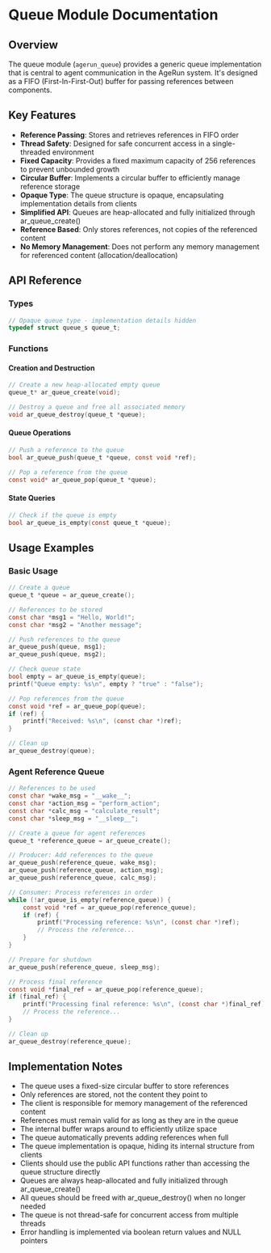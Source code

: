 # Queue Module Documentation

## Overview

The queue module (`agerun_queue`) provides a generic queue implementation that is central to agent communication in the AgeRun system. It's designed as a FIFO (First-In-First-Out) buffer for passing references between components.

## Key Features

- **Reference Passing**: Stores and retrieves references in FIFO order
- **Thread Safety**: Designed for safe concurrent access in a single-threaded environment
- **Fixed Capacity**: Provides a fixed maximum capacity of 256 references to prevent unbounded growth
- **Circular Buffer**: Implements a circular buffer to efficiently manage reference storage
- **Opaque Type**: The queue structure is opaque, encapsulating implementation details from clients
- **Simplified API**: Queues are heap-allocated and fully initialized through ar_queue_create()
- **Reference Based**: Only stores references, not copies of the referenced content
- **No Memory Management**: Does not perform any memory management for referenced content (allocation/deallocation)

## API Reference

### Types

```c
// Opaque queue type - implementation details hidden
typedef struct queue_s queue_t;
```

### Functions

#### Creation and Destruction

```c
// Create a new heap-allocated empty queue
queue_t* ar_queue_create(void);

// Destroy a queue and free all associated memory
void ar_queue_destroy(queue_t *queue);
```

#### Queue Operations

```c
// Push a reference to the queue
bool ar_queue_push(queue_t *queue, const void *ref);

// Pop a reference from the queue
const void* ar_queue_pop(queue_t *queue);
```

#### State Queries

```c
// Check if the queue is empty
bool ar_queue_is_empty(const queue_t *queue);
```

## Usage Examples

### Basic Usage

```c
// Create a queue
queue_t *queue = ar_queue_create();

// References to be stored
const char *msg1 = "Hello, World!";
const char *msg2 = "Another message";

// Push references to the queue
ar_queue_push(queue, msg1);
ar_queue_push(queue, msg2);

// Check queue state
bool empty = ar_queue_is_empty(queue);
printf("Queue empty: %s\n", empty ? "true" : "false");

// Pop references from the queue
const void *ref = ar_queue_pop(queue);
if (ref) {
    printf("Received: %s\n", (const char *)ref);
}

// Clean up
ar_queue_destroy(queue);
```

### Agent Reference Queue

```c
// References to be used
const char *wake_msg = "__wake__";
const char *action_msg = "perform_action";
const char *calc_msg = "calculate_result";
const char *sleep_msg = "__sleep__";

// Create a queue for agent references
queue_t *reference_queue = ar_queue_create();

// Producer: Add references to the queue
ar_queue_push(reference_queue, wake_msg);
ar_queue_push(reference_queue, action_msg);
ar_queue_push(reference_queue, calc_msg);

// Consumer: Process references in order
while (!ar_queue_is_empty(reference_queue)) {
    const void *ref = ar_queue_pop(reference_queue);
    if (ref) {
        printf("Processing reference: %s\n", (const char *)ref);
        // Process the reference...
    }
}

// Prepare for shutdown
ar_queue_push(reference_queue, sleep_msg);

// Process final reference
const void *final_ref = ar_queue_pop(reference_queue);
if (final_ref) {
    printf("Processing final reference: %s\n", (const char *)final_ref);
    // Process the reference...
}

// Clean up
ar_queue_destroy(reference_queue);
```

## Implementation Notes

- The queue uses a fixed-size circular buffer to store references
- Only references are stored, not the content they point to
- The client is responsible for memory management of the referenced content
- References must remain valid for as long as they are in the queue
- The internal buffer wraps around to efficiently utilize space
- The queue automatically prevents adding references when full
- The queue implementation is opaque, hiding its internal structure from clients
- Clients should use the public API functions rather than accessing the queue structure directly
- Queues are always heap-allocated and fully initialized through ar_queue_create()
- All queues should be freed with ar_queue_destroy() when no longer needed
- The queue is not thread-safe for concurrent access from multiple threads
- Error handling is implemented via boolean return values and NULL pointers